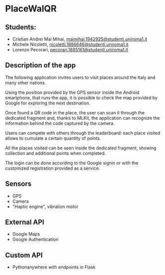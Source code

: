 # PlaceWalQR

## Students:
- Cristian Andrei Mai Mihai, maimihai.1942925@studenti.uniroma1.it
- Michele Nicoletti, nicoletti.1886646@studenti.uniroma1.it
- Lorenzo Pecorari, pecorari.1885161@studenti.uniroma1.it

## Description of the app
The following application invites users to visit places around the Italy and many other nations.

Using the position provided by the GPS sensor inside the Android smartphone, that runs the app, it is possible to check the map provided by Google for exploring the next destination.

Once found a QR code in the place, the user can scan it through the dedicated fragment and, thanks to MLKit, the application can recognize the information behind the code captured by the camera.

Users can compete with others through the leaderboard: each place visited allows to cumulate a certain quantity of points.

All the places visited can be seen inside the dedicated fragment, showing collection and additional points when completed.

The login can be done according to the Google signin or with the customized registration provided as a service.

## Sensors
- GPS
- Camera
- "Haptic engine", vibration motor

## External API
- Google Maps
- Google Authentication

## Custom API
- Pythonanywhere with endpoints in Flask